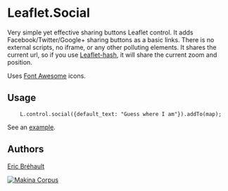 Leaflet.Social
==============

Very simple yet effective sharing buttons Leaflet control.
It adds Facebook/Twitter/Google+ sharing buttons as a basic links.
There is no external scripts, no iframe, or any other polluting elements.
It shares the current url, so if you use [Leaflet-hash](https://github.com/mlevans/leaflet-hash),
it will share the current zoom and position.

Uses [Font Awesome](http://fortawesome.github.io/Font-Awesome/) icons.

Usage
-----
 
```
    L.control.social({default_text: "Guess where I am"}).addTo(map);

```

See an [example](http://makinacorpus.github.io/Leaflet.Social/demo.html).

Authors
-------

[Eric Bréhault](https://github.com/ebrehault)

[![Makina Corpus](http://depot.makina-corpus.org/public/logo.gif)](http://makinacorpus.com)
